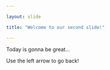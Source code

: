 ```yaml
---

layout: slide

title: "Welcome to our second slide!"

---
```


Today is gonna be great...

Use the left arrow to go back!
